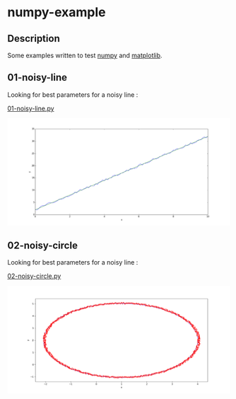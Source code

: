 # numpy-example

## Description

Some examples written to test [numpy](https://docs.scipy.org/doc/numpy/user/quickstart.html) and [matplotlib](https://matplotlib.org/index.html).

## 01-noisy-line

Looking for best parameters for a noisy line :

[01-noisy-line.py](01-noisy-line.py)

![data/noisy-line.png](data/noisy-line.png)

## 02-noisy-circle

Looking for best parameters for a noisy line :

[02-noisy-circle.py](01-noisy-circle.py)

![data/noisy-circle.png](data/noisy-circle.png)

